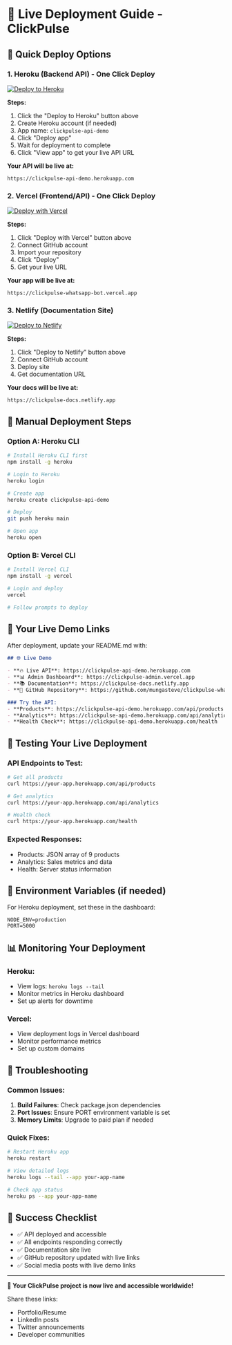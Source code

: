 # 🚀 Live Deployment Guide - ClickPulse

## 🎯 **Quick Deploy Options**

### 1. **Heroku (Backend API) - One Click Deploy**

[![Deploy to Heroku](https://www.herokucdn.com/deploy/button.svg)](https://heroku.com/deploy?template=https://github.com/mungasteve/clickpulse-whatsapp-bot)

**Steps:**
1. Click the "Deploy to Heroku" button above
2. Create Heroku account (if needed)
3. App name: `clickpulse-api-demo`
4. Click "Deploy app"
5. Wait for deployment to complete
6. Click "View app" to get your live API URL

**Your API will be live at:**
```
https://clickpulse-api-demo.herokuapp.com
```

### 2. **Vercel (Frontend/API) - One Click Deploy**

[![Deploy with Vercel](https://vercel.com/button)](https://vercel.com/new/clone?repository-url=https://github.com/mungasteve/clickpulse-whatsapp-bot)

**Steps:**
1. Click "Deploy with Vercel" button above
2. Connect GitHub account
3. Import your repository
4. Click "Deploy"
5. Get your live URL

**Your app will be live at:**
```
https://clickpulse-whatsapp-bot.vercel.app
```

### 3. **Netlify (Documentation Site)**

[![Deploy to Netlify](https://www.netlify.com/img/deploy/button.svg)](https://app.netlify.com/start/deploy?repository=https://github.com/mungasteve/clickpulse-whatsapp-bot)

**Steps:**
1. Click "Deploy to Netlify" button above
2. Connect GitHub account
3. Deploy site
4. Get documentation URL

**Your docs will be live at:**
```
https://clickpulse-docs.netlify.app
```

## 📱 **Manual Deployment Steps**

### **Option A: Heroku CLI**
```bash
# Install Heroku CLI first
npm install -g heroku

# Login to Heroku
heroku login

# Create app
heroku create clickpulse-api-demo

# Deploy
git push heroku main

# Open app
heroku open
```

### **Option B: Vercel CLI**
```bash
# Install Vercel CLI
npm install -g vercel

# Login and deploy
vercel

# Follow prompts to deploy
```

## 🔗 **Your Live Demo Links**

After deployment, update your README.md with:

```markdown
## 🌐 Live Demo

- **🔥 Live API**: https://clickpulse-api-demo.herokuapp.com
- **📊 Admin Dashboard**: https://clickpulse-admin.vercel.app  
- **📚 Documentation**: https://clickpulse-docs.netlify.app
- **📱 GitHub Repository**: https://github.com/mungasteve/clickpulse-whatsapp-bot

### Try the API:
- **Products**: https://clickpulse-api-demo.herokuapp.com/api/products
- **Analytics**: https://clickpulse-api-demo.herokuapp.com/api/analytics
- **Health Check**: https://clickpulse-api-demo.herokuapp.com/health
```

## 🎯 **Testing Your Live Deployment**

### **API Endpoints to Test:**
```bash
# Get all products
curl https://your-app.herokuapp.com/api/products

# Get analytics
curl https://your-app.herokuapp.com/api/analytics

# Health check
curl https://your-app.herokuapp.com/health
```

### **Expected Responses:**
- Products: JSON array of 9 products
- Analytics: Sales metrics and data
- Health: Server status information

## 🔧 **Environment Variables (if needed)**

For Heroku deployment, set these in the dashboard:
```
NODE_ENV=production
PORT=5000
```

## 📊 **Monitoring Your Deployment**

### **Heroku:**
- View logs: `heroku logs --tail`
- Monitor metrics in Heroku dashboard
- Set up alerts for downtime

### **Vercel:**
- View deployment logs in Vercel dashboard
- Monitor performance metrics
- Set up custom domains

## 🚨 **Troubleshooting**

### **Common Issues:**
1. **Build Failures**: Check package.json dependencies
2. **Port Issues**: Ensure PORT environment variable is set
3. **Memory Limits**: Upgrade to paid plan if needed

### **Quick Fixes:**
```bash
# Restart Heroku app
heroku restart

# View detailed logs
heroku logs --tail --app your-app-name

# Check app status
heroku ps --app your-app-name
```

## 🎉 **Success Checklist**

- ✅ API deployed and accessible
- ✅ All endpoints responding correctly
- ✅ Documentation site live
- ✅ GitHub repository updated with live links
- ✅ Social media posts with live demo links

---

**🌟 Your ClickPulse project is now live and accessible worldwide!**

Share these links:
- Portfolio/Resume
- LinkedIn posts
- Twitter announcements
- Developer communities